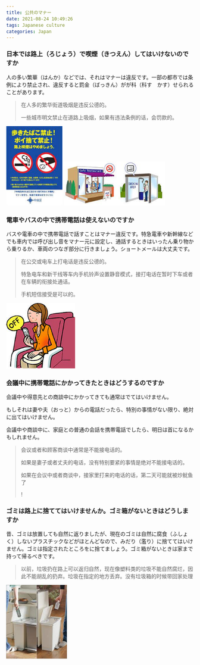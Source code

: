```yaml
---
title: 公共のマナー
date: 2021-08-24 10:49:26
tags: Japanese culture
categories: Japan
---
```


### 日本では路上（ろじょう）で喫煙（きつえん）してはいけないのですか

人の多い繁華（はんか）などでは、それはマナーは違反です。一部の都市では条例により禁止され、違反すると罰金（ばっきん）がが科（科す　かす）せられることがあります。

> 在人多的繁华街道吸烟是违反公德的。
>
> 一些城市明文禁止在道路上吸烟，如果有违法条例的话，会罚款的。

<img src="manner\喫煙2.jfif" style="zoom:80%;" /> 

 <img src="manner\喫煙.jfif" style="zoom:80%;" /> 

### 電車やバスの中で携帯電話は使えないのですか

バスや電車の中で携帯電話で話すことはマナー違反です。特急電車や新幹線などでも車内では呼び出し音をマナー元に設定し、通話するときはいったん乗り物から乗りるか、車両のつなぎ部分に行きましょう。ショートメールは大丈夫です。

> 在公交或电车上打电话是违反公德的。
>
> 特急电车和新干线等车内手机铃声设置静音模式，接打电话在暂时下车或者在车辆的衔接处通话。
>
> 手机短信接受是可以的。

 <img src="manner\ダウンロード.jfif" style="zoom:80%;" /> 

### 会議中に携帯電話にかかってきたときはどうするのですか

会議中や得意先との商談中にかかってきても通常はでてはいけません。

もしそれは妻や夫（おっと）からの電話だったら、特別の事情がない限り、絶対に出てはいけません。

会議中や商談中に、家庭との普通の会話を携帯電話でしたら、明日は首になるかもしれません。

> 会议或者和顾客商谈中通常是不能接电话的。
>
> 如果是妻子或者丈夫的电话，没有特别要紧的事情是绝对不能接电话的。
>
> 如果在会议中或者商谈中，接家里打来的电话的话，第二天可能就被炒鱿鱼了
>
> !

### ゴミは路上に捨ててはいけませんか。ゴミ箱がないときはどうしますか

昔、ゴミは放置しても自然に返りましたが、現在のゴミは自然に腐食（ふしょく）しないプラスチックなどがほとんどなので、みだり（濫り）に捨ててはいけません。ゴミは指定されたところをに捨てましょう。ゴミ箱がないときは家まで持って帰るべきです。

> 以前，垃圾扔在路上可以返归自然，现在像塑料类的垃圾不能自然腐烂，因此不能胡乱的扔弃。垃圾在指定的地方丢弃。没有垃圾箱的时候带回家处理

 <img src="manner\ダウンロード (1).jfif" style="zoom:80%;" /> 
